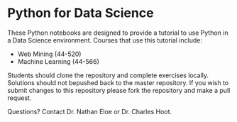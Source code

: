 # Python for Data Science

These Python notebooks are designed to provide a tutorial to use Python in a Data Science environment.  Courses that use this tutorial include:

* Web Mining (44-520)
* Machine Learning (44-566)

Students should clone the repository and complete exercises locally.  Solutions should not bepushed back to the master repository.  If you wish to submit changes to this repository please fork the repository and make a pull request.

Questions? Contact Dr. Nathan Eloe or Dr. Charles Hoot.
